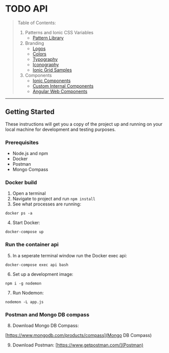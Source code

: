 # TODO API

> Table of Contents:
>
> 1. Patterns and Ionic CSS Variables
>    - [Pattern Library](src/app/lib/patterns)
> 2. Branding
>    - [Logos](src/app/lib/patterns/atoms/logos)
>    - [Colors](src/app/lib/patterns/atoms/colors)
>    - [Typography](src/app/lib/patterns/atoms/typography)
>    - [Iconography](src/app/lib/patterns/atoms/iconography)
>    - [Ionic Grid Samples](src/app/lib/patterns/templates/grid)
> 3. Components
>    - [Ionic Components](src/app/lib/patterns/ionic-components)
>    - [Custom Internal Components](src/app/lib/patterns/atoms/cu-loader)
>    - [Angular Web Components](src/app/lib/patterns)

___

## Getting Started

These instructions will get you a copy of the project up and running on your local machine for development and testing purposes.


### Prerequisites

* Node.js and npm
* Docker
* Postman
* Mongo Compass

### Docker build

1. Open a terminal 
2. Navigate to project and run `npm install`
3. See what processes are running:

```
docker ps -a
```

4. Start Docker:

```
docker-compose up
```

### Run the container api

5. In a seperate terminal window run the Docker exec api:

```
docker-compose exec api bash
```

6. Set up a development image:

```
npm i -g nodemon
```

7. Run Nodemon:

```
nodemon -L app.js
```

### Postman and Mongo DB compass

8. Download Mongo DB Compass:

[https://www.mongodb.com/products/compass](Mongo DB Compass)

9. Download Postman:
[https://www.getpostman.com/](Postman)

